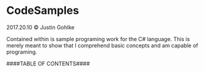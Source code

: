 # CodeSamples
2017.20.10 © Justin Gohlke

Contained within is sample programing work for the C# language. This is merely meant to show that I comprehend basic concepts and am capable of programing.

####TABLE OF CONTENTS####

